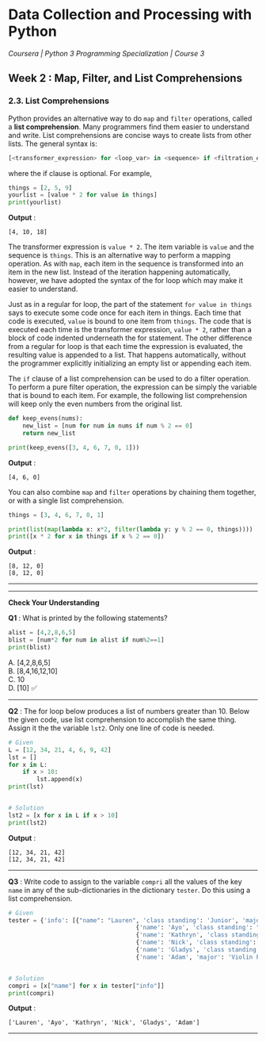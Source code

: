 # Data Collection and Processing with Python
*Coursera | Python 3 Programming Specialization | Course 3*

## Week 2 : Map, Filter, and List Comprehensions
### 2.3. List Comprehensions

Python provides an alternative way to do `map` and `filter` operations, called a **list comprehension**. Many programmers find them easier to understand and write. List comprehensions are concise ways to create lists from other lists. The general syntax is:


```python
[<transformer_expression> for <loop_var> in <sequence> if <filtration_expression>]
```

where the if clause is optional. For example,

```python
things = [2, 5, 9]
yourlist = [value * 2 for value in things]
print(yourlist)
```

**Output** :

```
[4, 10, 18]
```

The transformer expression is `value * 2`. The item variable is `value` and the sequence is `things`. This is an alternative way to perform a mapping operation. As with `map`, each item in the sequence is transformed into an item in the new list. Instead of the iteration happening automatically, however, we have adopted the syntax of the for loop which may make it easier to understand.

Just as in a regular for loop, the part of the statement `for value in things` says to execute some code once for each item in things. Each time that code is executed, `value` is bound to one item from `things`. The code that is executed each time is the transformer expression, `value * 2`, rather than a block of code indented underneath the for statement. The other difference from a regular for loop is that each time the expression is evaluated, the resulting value is appended to a list. That happens automatically, without the programmer explicitly initializing an empty list or appending each item.

The `if` clause of a list comprehension can be used to do a filter operation. To perform a pure filter operation, the expression can be simply the variable that is bound to each item. For example, the following list comprehension will keep only the even numbers from the original list.

```python
def keep_evens(nums):
	new_list = [num for num in nums if num % 2 == 0]
	return new_list

print(keep_evens([3, 4, 6, 7, 0, 1]))
```

**Output** :

```
[4, 6, 0]
```

You can also combine `map` and `filter` operations by chaining them together, or with a single list comprehension.


```python
things = [3, 4, 6, 7, 0, 1]

print(list(map(lambda x: x*2, filter(lambda y: y % 2 == 0, things))))
print([x * 2 for x in things if x % 2 == 0])
```

**Output** :

```
[8, 12, 0]
[8, 12, 0]
```

-------
--------

**Check Your Understanding**

**Q1** : What is printed by the following statements?

```python
alist = [4,2,8,6,5]
blist = [num*2 for num in alist if num%2==1]
print(blist)
```

A. [4,2,8,6,5]  <br>
B. [8,4,16,12,10]  <br>
C. 10  <br>
D. [10]  ✅ <br>

------

**Q2** : The for loop below produces a list of numbers greater than 10. Below the given code, use list comprehension to accomplish the same thing. Assign it the the variable `lst2`. Only one line of code is needed.

```python
# Given
L = [12, 34, 21, 4, 6, 9, 42]
lst = []
for x in L:
    if x > 10:
        lst.append(x)
print(lst)


# Solution
lst2 = [x for x in L if x > 10]
print(lst2)
```


**Output** :

```
[12, 34, 21, 42]
[12, 34, 21, 42]
```

------

**Q3** : Write code to assign to the variable `compri` all the values of the key `name` in any of the sub-dictionaries in the dictionary `tester`. Do this using a list comprehension.

```python
# Given
tester = {'info': [{"name": "Lauren", 'class standing': 'Junior', 'major': "Information Science"},
									{'name': 'Ayo', 'class standing': "Bachelor's", 'major': 'Information Science'},
									{'name': 'Kathryn', 'class standing': 'Senior', 'major': 'Sociology'},
									{'name': 'Nick', 'class standing': 'Junior', 'major': 'Computer Science'},
									{'name': 'Gladys', 'class standing': 'Sophomore', 'major': 'History'},
									{'name': 'Adam', 'major': 'Violin Performance', 'class standing': 'Senior'}]}


# Solution
compri = [x["name"] for x in tester["info"]]
print(compri)
```


**Output** :

```
['Lauren', 'Ayo', 'Kathryn', 'Nick', 'Gladys', 'Adam']
```

------
